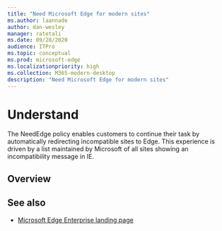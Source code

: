 ```yaml
---
title: "Need Microsoft Edge for modern sites"
ms.author: laannade
author: dan-wesley
manager: ratetali
ms.date: 09/28/2020
audience: ITPro
ms.topic: conceptual
ms.prod: microsoft-edge
ms.localizationpriority: high
ms.collection: M365-modern-desktop
description: "Need Microsoft Edge for modern sites"
---
```


# Understand

The NeedEdge policy enables customers to continue their task by automatically redirecting incompatible sites to Edge. This experience is driven by a list maintained by Microsoft of all sites showing an incompatibility message in IE. 

## Overview

## See also

- [Microsoft Edge Enterprise landing page](https://aka.ms/EdgeEnterprise)